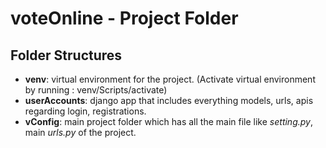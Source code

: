# voteOnline - Project Folder

## Folder Structures

- **venv**: virtual environment for the project. (Activate virtual environment by running : venv/Scripts/activate)
- **userAccounts**: django app that includes everything models, urls, apis regarding login, registrations.
- **vConfig**: main project folder which has all the main file like *setting.py*, main *urls.py* of the project.
